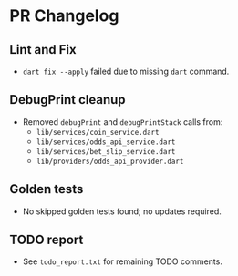 # PR Changelog

## Lint and Fix
- `dart fix --apply` failed due to missing `dart` command.

## DebugPrint cleanup
- Removed `debugPrint` and `debugPrintStack` calls from:
  - `lib/services/coin_service.dart`
  - `lib/services/odds_api_service.dart`
  - `lib/services/bet_slip_service.dart`
  - `lib/providers/odds_api_provider.dart`

## Golden tests
- No skipped golden tests found; no updates required.

## TODO report
- See `todo_report.txt` for remaining TODO comments.
